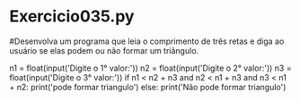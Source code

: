 # Exercicio035.py
#Desenvolva um programa que leia o comprimento de três retas e diga ao usuário se elas podem ou não formar um triângulo.

n1 = float(input('Digite o 1° valor:'))
n2 = float(input('Digite o 2° valor:'))
n3 = float(input('Digite o 3° valor:'))
if n1 < n2 + n3 and n2 < n1 + n3 and n3 < n1 + n2:
    print('pode formar triangulo')
else:
    print('Não pode formar triangulo')
